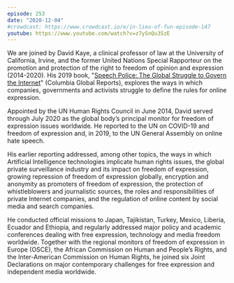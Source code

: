 ```yaml
---
episode: 253
date: "2020-12-04"
#crowdcast: https://www.crowdcast.io/e/in-lieu-of-fun-episode-147
youtube: https://www.youtube.com/watch?v=z7ySnQu3SzE
---
```

We are joined by David Kaye, a clinical professor of law at the University of
California, Irvine, and the former United Nations Special Rapporteur on the
promotion and protection of the right to freedom of opinion and expression
(2014-2020). His 2019 book, "[Speech Police: The Global Struggle to Govern the
Internet][book]" (Columbia Global Reports), explores the ways in which companies,
governments and activists struggle to define the rules for online expression.

Appointed by the UN Human Rights Council in June 2014, David served through
July 2020 as the global body’s principal monitor for freedom of expression
issues worldwide. He reported to the UN on COVID-19 and freedom of expression
and, in 2019, to the UN General Assembly on online hate speech.

His earlier reporting addressed, among other topics, the ways in which
Artificial Intelligence technologies implicate human rights issues, the global
private surveillance industry and its impact on freedom of expression, growing
repression of freedom of expression globally, encryption and anonymity as
promoters of freedom of expression, the protection of whistleblowers and
journalistic sources, the roles and responsibilities of private Internet
companies, and the regulation of online content by social media and search
companies.

He conducted official missions to Japan, Tajikistan, Turkey, Mexico, Liberia,
Ecuador and Ethiopia, and regularly addressed major policy and academic
conferences dealing with free expression, technology and media freedom
worldwide. Together with the regional monitors of freedom of expression in
Europe (OSCE), the African Commission on Human and People’s Rights, and the
Inter-American Commission on Human Rights, he joined six Joint Declarations on
major contemporary challenges for free expression and independent media
worldwide.


[book]: https://globalreports.columbia.edu/books/speech-police/

